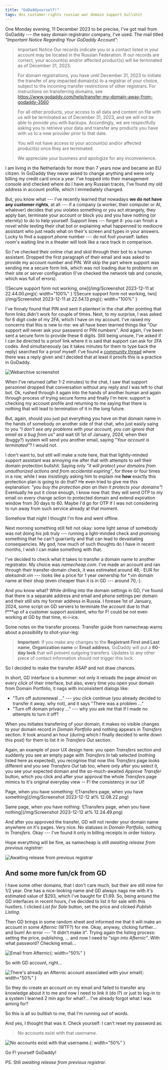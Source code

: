 ```yaml
---
title: "GoDaddyourself!"
tags: dns customer-rights russian war domain support bullshit
---
```


One Monday evening, 11 December 2023 to be precise, I've got mail from GoDaddy --- the easy domain registrator company, I've used.
The mail titled _"Important Notice Regarding Your GoDaddy Account"_:

> Important Notice
> Our records indicate you or a contact listed in your account may be located in the Russian Federation. If our records are correct,
> your account(s) and/or affected product(s) will be terminated as of December 31, 2023.
>
> For domain registrations, you have until December 31, 2023 to initiate the transfer of any impacted domain(s) to a registrar of
> your choice, subject to the incoming transfer restrictions of other registrars.  For instructions on transferring domains, see
> https://www.godaddy.com/help/transfer-my-domain-away-from-godaddy-3560
>
> For all other products, your access to all data and content on file with us will be terminated as of December 31, 2023, and we
> will not be able to provide you with backups. Accordingly, we are respectfully asking you to retrieve your data and transfer any
> products you have with us to a new provider prior to that date.
>
> You will not have access to your account(s) and/or affected product(s) once they are terminated.
>
> We appreciate your business and apologize for any inconvenience.

I am living in the Netherlands for more than 7 years now and became an EU citizen. In GoDaddy they never asked to change anything
and were only billing my credit card once a year. I've hopped into their management console and checked where do I have any Russian
traces, I've found my old address in account profile, which I immediately changed.

But, you know what --- I've recently learned
that nowadays **we do not have any customer rights**, at all --- if a company (a worker, their computer or AI, whatever) decides
that you violates something or you act strangely, they apply ban, terminate your account or block you and you have nothing (or
eternity) to do to help yourself. Support lines --- forget it: you can finish a novel while texting their chat bot or explaining
what happenned to mediocre assistant who just reads what on their's screen and types in your answers. Lucky to find a support phone
number --- do not fool yourself: ladies room's waiting line in a theater will look like a race track in comparison.

So I've checked their online chat and skid through their bot to a human assistant. Dropped the first paragraph of their email and
was asked to provide my account number and PIN. Will skip the part where support was sending me a secure form link, which was not
loading due to problems on their site or server configuration (I've checked the network tab and console, which was full of errors).

![Secure support form not working, one](/img/Screenshot 2023-12-11 at 22.44.00.png){:  width="100%" }
![Secure support form not working, two](/img/Screenshot 2023-12-11 at 22.54.13.png){:  width="100%" }

I've finnaly found that PIN and sent it plaintext in the chat after pointing that form links didn't work for couple of times. Next,
to my surprise, I was asked for 6 digit code of my 2FA, which I have on my account. I've raised my concerns that this is new to me:
we all have been learned things like "Our support will never ask your password or PIN numbers". And again, I've been sent a secure
form to provide these 6 digits. Still being unsure, I've asked if I can be directed to a proof link where it is said that support
can ask for 2FA codes. And simultaneously (as it takes minutes for them to type back the reply) searched for a proof myself. I've
found a [community thread](https://community.godaddy.com/s/question/0D58W000070zv7GSAQ/can-godaddy-support-not-actually-access-an-account-if-said-account-has-enabled-two-factor-authentication)
where there was a reply given and I decided that at least it proofs this is a practice in GoDaddy.

![Webarchive screenshot](https://web.archive.org/web/20231212102036/http://web.archive.org/screenshot/https://community.godaddy.com/s/question/0D58W000070zv7GSAQ/can-godaddy-support-not-actually-access-an-account-if-said-account-has-enabled-two-factor-authentication)

When I've returned (after 1-2 minutes)
to the chat, I saw that support personnel dropped that conversation without any reply and I was left to chat bot. Ok, rushed through
it again into the hands of another human and again through process of trying secure forms and finally I'm here: support is checking
my account profile and returning to me saying that there is nothing that will lead to termination of it in the long future.

But, again, should you just put everything you have on that domain name in the hands of somebody on another side of that chat, who
just easily saing to you _"I don't see any problems with your account, you can ignore that email as a bug from us"_ and wait till
1st of January, 2024, when their (buggy?) system will send you another email, saying _"Your account is terminated"_? I would not.

I don't want to, but still will make a note here, that that lightly-minded support assistant was annoying me after that with attempts
to sell their domain protection bullshit. Saying only _"it will protect your domains from unauthorized actions and from accidental
expiring"_, for three or four times in a row, while I was insistingly asking him to explain me **how** exactly this protection plan
is going to do that? He even tried to give me this explanation: _"you buy the protection plan an then it protects your domains"_!
Eventually he put it close enough, I know now that: they will send OTP to my email on every change action to protected domain and
extend expiration window from 30 days to 60. Maybe I'd go for OTP if I was not considering to run away from such service already
at that moment.

Somehow that night I thought I'm fine and went offline.

Next morning something still felt not okay: some light sense of somebody was not doing his job truly --- running a light-minded check
and promising something that he can't guarranty and that can lead to devastating consequencies. My god, how much of such thoughts
do I have in recent months, I wish I can make something with that.

I've decided to check what it takes to transfer a domain name to another registrator. My choice was _namecheap.com_. I've made an
account and ran through their transfer-domain check, it was estimated around 48,- EUR for _aleksandr.vin_ --- looks like a price
for 1 year ownership for *.vin domain name at their shop (even cheaper than it is in GD --- around 70,-).

And you know what? While drilling into the domain settings in GD, I've found that there is a separate address and email and phone
settings per domain and their still sits my former address in Russia. I foresee 1st of January, 2024, some script on GD servers
to terminate the account due to that f***up of a customer support assistent, who for F! could be not even working at GD by that
time, ni-i-ice.

Some notes on the transfer process. Transfer guide from namecheap warns about a possibility to shot-your-leg:

> **Important:** If you make any changes to the **Registrant First and Last name**, **Organization name** or **Email address**,
> GoDaddy will put a **60-day lock** that will prevent outgoing transfers. Updates to any other piece of contact information should
> not trigger this lock.

So I decided to make the transfer ASAP and not draw chances.

In short, GD interface is a bummer: not only it reloads the page almost on every click of their interface, but also,
every time you open your domain from Domain Portfolio, it nags with inconsistent dialogs like:
- "Turn off autorenewal ..." --- you click continue (you already decided to transfer it away, why not), and it says "There was a
  problem ..."
- "Turn off domain privacy ..." --- why you ask me that if I made no attempts to turn it off?

When you initiates transfering of your domain, it makes no visible changes to your domain record in _Domain Portfolio_ and nothing
appears in _Transfers_ section. It took around an hour (during which I finally decided to write down this post) for them to list it
in _Transfers Out_ section.

Again, an example of poor UX design here: you open _Transfers_ section and suddenly you see an empty page with
_Transfers In_ tab selected (nothing listed here as expected), you recognise that now this _Transfers_ page looks different and you
see _Transfers Out_ tab too, where only after you select it, you see your expected domain and the so-much-awaited _Approve Transfer_
button, which you click and after your approval the whole _Transfers_ page mimics to it's original everyday view -- F! the consistency
in our UI!

Page, when you have something:
![Transfers page, when you have something](/img/Screenshot 2023-12-12 at% 12.08.22.png)

Same page, when you have nothing:
![Transfers page, when you have nothing](/img/Screenshot 2023-12-12 at% 12.24.49.png)

And after you approved the transfer, GD will not render your domain name anywhere on it's pages. Very nice. No statuses in _Domain
Portfolio_, nothing in _Transfers_. Okay --- I've found it only in billing receipts in order history.

Hope everything will be fine, as namecheap is still _awaiting release from previous registrar_:

![Awaiting release from previous registrar](/img/Screenshot%202023-12-12%20at%2012.32.37.png)


## And some more fun/ck from GD

I have some other domains, that I don't care much, but their are still mine for 1/2 year. One has a nice-looking name and GD always
nags me with it's estimated value of $293, which I've baught for £1.69. So, being around the GD interfaces in recent hours,
I've decided to list it for sale with this hustlers. I clicked _List for Sale_ button, set the price and clicked _Publish Listing_.

Then GD brings in some random sheet and informed me that it will make an account in some _Afternic_ (WTF?) for me. Okay, anyway,
clicking further... and bum! An error --- "it didn't make it". Trying again the listing process: setting the price, publishing,
... and now I need to _"sign into Afternic"_. With what password? Checking email...

![Email from Afternic](/img/Screenshot%202023-12-12%20at%2012.48.19.png){: width="50%" }

So with GD account, right...

![There's already an Afternic account associated with your email](/img/Screenshot%202023-12-12%20at%2012.50.47.png){: width="50%" }

So they do create an account on my email and failed to transfer any knowledge about it to me and now I need to link it (do I?) or
just to log-in to a system I learned 2 min ago for what?... I've already forgot what I was aiming for?

So this is all so bulltish to me, that I'm running out of words.

And yes, I thought that was it. Check yourself: I can't reset my password as:

> No accounts exist with that username.

![No accounts exist with that username.](/img/Screenshot%202023-12-12%20at%2012.55.34.png){: width="50%" }

Go F! yourself GoDaddy!

PS. Still _awaiting release from previous registrar_.
